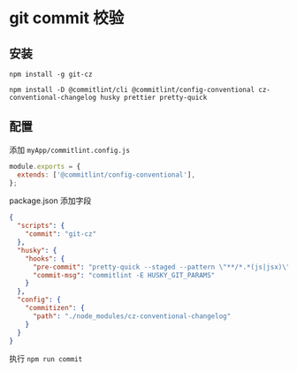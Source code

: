 
# git commit 校验

## 安装

```
npm install -g git-cz

npm install -D @commitlint/cli @commitlint/config-conventional cz-conventional-changelog husky prettier pretty-quick
```

## 配置

添加 `myApp/commitlint.config.js`

```js
module.exports = {
  extends: ['@commitlint/config-conventional'],
};
```


package.json 添加字段

```json
{
  "scripts": {
    "commit": "git-cz"
  },
  "husky": {
    "hooks": {
      "pre-commit": "pretty-quick --staged --pattern \"**/*.*(js|jsx)\"",
      "commit-msg": "commitlint -E HUSKY_GIT_PARAMS"
    }
  },
  "config": {
    "commitizen": {
      "path": "./node_modules/cz-conventional-changelog"
    }
  }
}

```

执行 `npm run commit`
